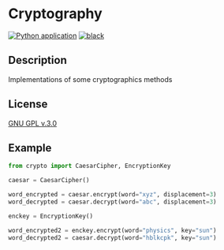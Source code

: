 # Cryptography

[![Python application](https://github.com/jvscursulim/cryptography/actions/workflows/python-app.yml/badge.svg?branch=master)](https://github.com/jvscursulim/cryptography/actions/workflows/python-app.yml)
[![black](https://img.shields.io/badge/code%20style-black-000000.svg)](https://github.com/psf/black)

## Description

Implementations of some cryptographics methods

## License

[GNU GPL v.3.0](https://github.com/jvscursulim/cryptography/LICENSE)

## Example

```python
from crypto import CaesarCipher, EncryptionKey

caesar = CaesarCipher()

word_encrypted = caesar.encrypt(word="xyz", displacement=3)
word_decrypted = caesar.decrypt(word="abc", displacement=3)

enckey = EncryptionKey()

word_encrypted2 = enckey.encrypt(word="physics", key="sun")
word_decrypted2 = caesar.decrypt(word="hblkcpk", key="sun")
```
